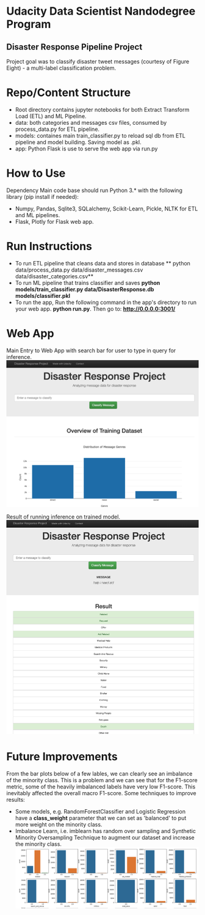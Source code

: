 # Udacity Data Scientist Nandodegree Program
## Disaster Response Pipeline Project
Project goal was to classify disaster tweet messages (courtesy of Figure Eight) - a multi-label classification problem.

# Repo/Content Structure
* Root directory contains jupyter notebooks for both Extract Transform Load (ETL) and ML Pipeline.
* data: both categories and messages csv files, consumed by process_data.py for ETL pipeline.
* models: containes main train_classifier.py to reload sql db from ETL pipeline and model building. Saving model as .pkl.
* app: Python Flask is use to serve the web app via run.py

# How to Use
Dependency
Main code base should run Python 3.* with the following library (pip install if needed):
* Numpy, Pandas, Sqlite3, SQLalchemy, Scikit-Learn, Pickle, NLTK for ETL and ML pipelines.
* Flask, Plotly for Flask web app.

# Run Instructions
* To run ETL pipeline that cleans data and stores in database ** python data/process_data.py data/disaster_messages.csv data/disaster_categories.csv** 
* To run ML pipeline that trains classifier and saves **python models/train_classifier.py data/DisasterResponse.db models/classifier.pkl**
* To run the app, Run the following command in the app's directory to run your web app. **python run.py**. Then go to: **http://0.0.0.0:3001/**

# Web App
Main Entry to Web App with search bar for user to type in query for inference.
![main page](https://github.com/khoin-byte/disaster-response-pipeline/blob/main/demo/entry.png)

Result of running inference on trained model.
![search page](https://github.com/khoin-byte/disaster-response-pipeline/blob/main/demo/search_results.png)

# Future Improvements
From the bar plots below of a few lables, we can clearly see an imbalance of the minority class. This is a problem and we can see that for the F1-score metric, some of the heavily imbalanced labels have very low F1-score. This inevitably affected the overall macro F1-score. Some techniques to improve results:
* Some models, e.g. RandomForestClassifier and Logistic Regression have a **class_weight** parameter that we can set as 'balanced' to put more weight on the minority class.
* Imbalance Learn, i.e. imblearn has random over sampling and Synthetic Minority Oversampling Technique to augment our dataset and increase the minority class.
![imbalance](https://github.com/khoin-byte/disaster-response-pipeline/blob/main/demo/imbalance_lables.png)
